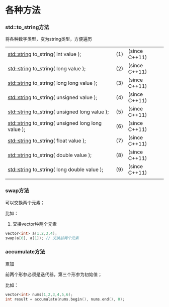 # 各种方法



### std::to\_string方法

将各种数字类型，变为string类型，方便遍历

|                                                                                                               |     |               |
| ------------------------------------------------------------------------------------------------------------- | --- | ------------- |
| [std::string](https://en.cppreference.com/w/cpp/string/basic\_string) to\_string( int value );                | (1) | (since C++11) |
| [std::string](https://en.cppreference.com/w/cpp/string/basic\_string) to\_string( long value );               | (2) | (since C++11) |
| [std::string](https://en.cppreference.com/w/cpp/string/basic\_string) to\_string( long long value );          | (3) | (since C++11) |
| [std::string](https://en.cppreference.com/w/cpp/string/basic\_string) to\_string( unsigned value );           | (4) | (since C++11) |
| [std::string](https://en.cppreference.com/w/cpp/string/basic\_string) to\_string( unsigned long value );      | (5) | (since C++11) |
| [std::string](https://en.cppreference.com/w/cpp/string/basic\_string) to\_string( unsigned long long value ); | (6) | (since C++11) |
| [std::string](https://en.cppreference.com/w/cpp/string/basic\_string) to\_string( float value );              | (7) | (since C++11) |
| [std::string](https://en.cppreference.com/w/cpp/string/basic\_string) to\_string( double value );             | (8) | (since C++11) |
| [std::string](https://en.cppreference.com/w/cpp/string/basic\_string) to\_string( long double value );        | (9) | (since C++11) |
|                                                                                                               |     |               |



### swap方法

可以交换两个元素；

比如：

1. 交换vector种两个元素

```cpp
vector<int> a(1,2,3,4);
swap(a[0], a[1]); // 交换前两个元素
```



### accumulate方法

累加

前两个形参必须是迭代器，第三个形参为初始值；

比如：

```cpp
vector<int> nums(1,2,3,4,5,6);
int result = accumulate(nums.begin(), nums.end(), 0);
```































